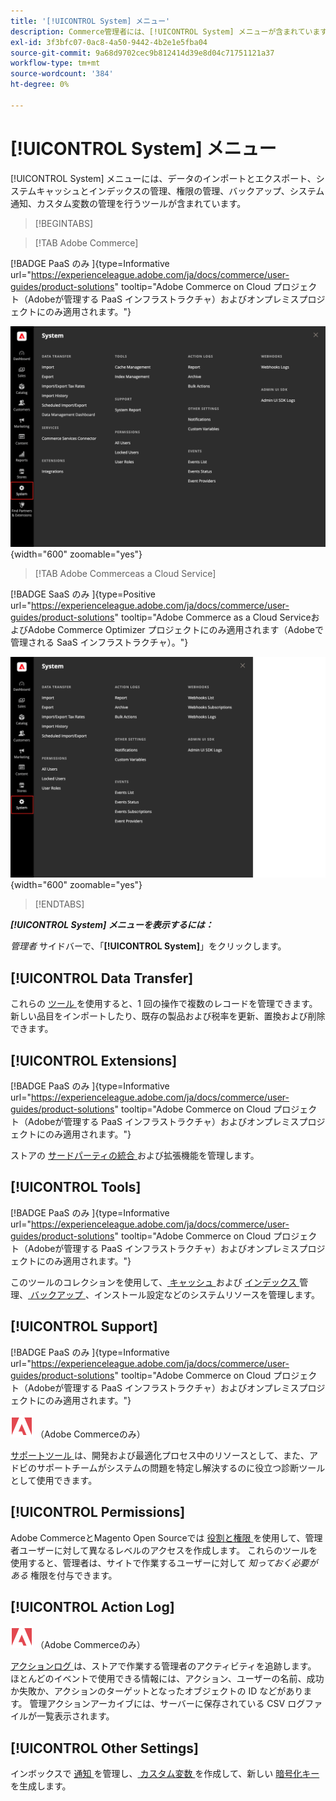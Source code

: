 ```yaml
---
title: '[!UICONTROL System] メニュー'
description: Commerce管理者には、[!UICONTROL System] メニューが含まれています。このメニューでは、データのインポートとエクスポート用のツール、システムキャッシュとインデックス管理、管理者アクセスと権限管理、バックアップ、システム通知、カスタム変数へのアクセスが可能です。
exl-id: 3f3bfc07-0ac8-4a50-9442-4b2e1e5fba04
source-git-commit: 9a68d9702cec9b812414d39e8d04c71751121a37
workflow-type: tm+mt
source-wordcount: '384'
ht-degree: 0%

---
```


# [!UICONTROL System] メニュー

[!UICONTROL System] メニューには、データのインポートとエクスポート、システムキャッシュとインデックスの管理、権限の管理、バックアップ、システム通知、カスタム変数の管理を行うツールが含まれています。

>[!BEGINTABS]

>[!TAB Adobe Commerce]

[!BADGE PaaS のみ &#x200B;]{type=Informative url="https://experienceleague.adobe.com/ja/docs/commerce/user-guides/product-solutions" tooltip="Adobe Commerce on Cloud プロジェクト（Adobeが管理する PaaS インフラストラクチャ）およびオンプレミスプロジェクトにのみ適用されます。"}

![ システムメニュー ](./assets/system-menu.png){width="600" zoomable="yes"}

>[!TAB Adobe Commerceas a Cloud Service]

[!BADGE SaaS のみ &#x200B;]{type=Positive url="https://experienceleague.adobe.com/ja/docs/commerce/user-guides/product-solutions" tooltip="Adobe Commerce as a Cloud ServiceおよびAdobe Commerce Optimizer プロジェクトにのみ適用されます（Adobeで管理される SaaS インフラストラクチャ）。"}

![ システムメニュー ](./assets/system-menu-accs.png){width="600" zoomable="yes"}

>[!ENDTABS]

**_[!UICONTROL System] メニューを表示するには：_**

_管理者_ サイドバーで、「**[!UICONTROL System]**」をクリックします。

## [!UICONTROL Data Transfer]

これらの [ ツール ](data-transfer.md) を使用すると、1 回の操作で複数のレコードを管理できます。 新しい品目をインポートしたり、既存の製品および税率を更新、置換および削除できます。

## [!UICONTROL Extensions]

[!BADGE PaaS のみ &#x200B;]{type=Informative url="https://experienceleague.adobe.com/ja/docs/commerce/user-guides/product-solutions" tooltip="Adobe Commerce on Cloud プロジェクト（Adobeが管理する PaaS インフラストラクチャ）およびオンプレミスプロジェクトにのみ適用されます。"}

ストアの [ サードパーティの統合 ](integrations.md) および拡張機能を管理します。

## [!UICONTROL Tools]

[!BADGE PaaS のみ &#x200B;]{type=Informative url="https://experienceleague.adobe.com/ja/docs/commerce/user-guides/product-solutions" tooltip="Adobe Commerce on Cloud プロジェクト（Adobeが管理する PaaS インフラストラクチャ）およびオンプレミスプロジェクトにのみ適用されます。"}

このツールのコレクションを使用して、[ キャッシュ ](cache-management.md) および [ インデックス ](index-management.md) 管理、[ バックアップ ](backups.md)、インストール設定などのシステムリソースを管理します。

## [!UICONTROL Support]

[!BADGE PaaS のみ &#x200B;]{type=Informative url="https://experienceleague.adobe.com/ja/docs/commerce/user-guides/product-solutions" tooltip="Adobe Commerce on Cloud プロジェクト（Adobeが管理する PaaS インフラストラクチャ）およびオンプレミスプロジェクトにのみ適用されます。"}

![Adobe Commerce](../assets/adobe-logo.svg) （Adobe Commerceのみ）

[ サポートツール ](support.md) は、開発および最適化プロセス中のリソースとして、また、アドビのサポートチームがシステムの問題を特定し解決するのに役立つ診断ツールとして使用できます。

## [!UICONTROL Permissions]

Adobe CommerceとMagento Open Sourceでは [ 役割と権限 ](permissions.md) を使用して、管理者ユーザーに対して異なるレベルのアクセスを作成します。 これらのツールを使用すると、管理者は、サイトで作業するユーザーに対して _知っておく必要がある_ 権限を付与できます。

## [!UICONTROL Action Log]

![Adobe Commerce](../assets/adobe-logo.svg) （Adobe Commerceのみ）

[ アクションログ ](action-log.md) は、ストアで作業する管理者のアクティビティを追跡します。 ほとんどのイベントで使用できる情報には、アクション、ユーザーの名前、成功か失敗か、アクションのターゲットとなったオブジェクトの ID などがあります。 管理アクションアーカイブには、サーバーに保存されている CSV ログファイルが一覧表示されます。

## [!UICONTROL Other Settings]

インボックスで [ 通知 ](notifications.md) を管理し、[ カスタム変数 ](variables-custom.md) を作成して、新しい [ 暗号化キー ](encryption-key.md) を生成します。
